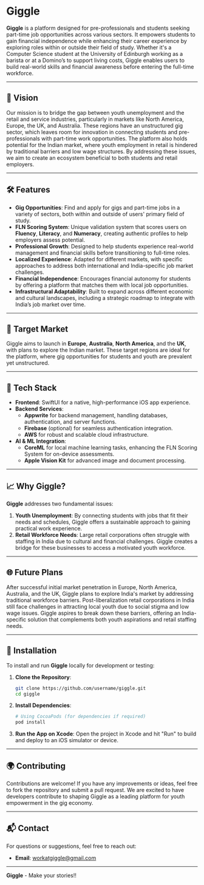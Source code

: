 # Giggle

**Giggle** is a platform designed for pre-professionals and students seeking part-time job opportunities across various sectors. It empowers students to gain financial independence while enhancing their career experience by exploring roles within or outside their field of study. Whether it's a Computer Science student at the University of Edinburgh working as a barista or at a Domino’s to support living costs, Giggle enables users to build real-world skills and financial awareness before entering the full-time workforce.

---

## 🚀 Vision

Our mission is to bridge the gap between youth unemployment and the retail and service industries, particularly in markets like North America, Europe, the UK, and Australia. These regions have an unstructured gig sector, which leaves room for innovation in connecting students and pre-professionals with part-time work opportunities. The platform also holds potential for the Indian market, where youth employment in retail is hindered by traditional barriers and low wage structures. By addressing these issues, we aim to create an ecosystem beneficial to both students and retail employers.

---

## 🛠️ Features

- **Gig Opportunities**: Find and apply for gigs and part-time jobs in a variety of sectors, both within and outside of users' primary field of study.
- **FLN Scoring System**: Unique validation system that scores users on **Fluency**, **Literacy**, and **Numeracy**, creating authentic profiles to help employers assess potential.
- **Professional Growth**: Designed to help students experience real-world management and financial skills before transitioning to full-time roles.
- **Localized Experience**: Adapted for different markets, with specific approaches to address both international and India-specific job market challenges.
- **Financial Independence**: Encourages financial autonomy for students by offering a platform that matches them with local job opportunities.
- **Infrastructural Adaptability**: Built to expand across different economic and cultural landscapes, including a strategic roadmap to integrate with India’s job market over time.

---

## 🎯 Target Market

Giggle aims to launch in **Europe**, **Australia**, **North America**, and the **UK**, with plans to explore the Indian market. These target regions are ideal for the platform, where gig opportunities for students and youth are prevalent yet unstructured.

---

## 📱 Tech Stack

- **Frontend**: SwiftUI for a native, high-performance iOS app experience.
- **Backend Services**: 
  - **Appwrite** for backend management, handling databases, authentication, and server functions.
  - **Firebase** (optional) for seamless authentication integration.
  - **AWS** for robust and scalable cloud infrastructure.
- **AI & ML Integration**:
  - **CoreML** for local machine learning tasks, enhancing the FLN Scoring System for on-device assessments.
  - **Apple Vision Kit** for advanced image and document processing.
  
---

## 📈 Why Giggle?

**Giggle** addresses two fundamental issues:
1. **Youth Unemployment**: By connecting students with jobs that fit their needs and schedules, Giggle offers a sustainable approach to gaining practical work experience.
2. **Retail Workforce Needs**: Large retail corporations often struggle with staffing in India due to cultural and financial challenges. Giggle creates a bridge for these businesses to access a motivated youth workforce.

---

## 🌐 Future Plans

After successful initial market penetration in Europe, North America, Australia, and the UK, Giggle plans to explore India's market by addressing traditional workforce barriers. Post-liberalization retail corporations in India still face challenges in attracting local youth due to social stigma and low wage issues. Giggle aspires to break down these barriers, offering an India-specific solution that complements both youth aspirations and retail staffing needs.

---

## 📄 Installation

To install and run **Giggle** locally for development or testing:

1. **Clone the Repository**:
   ```bash
   git clone https://github.com/username/giggle.git
   cd giggle
   ```
2. **Install Dependencies**:
   ```bash
   # Using CocoaPods (for dependencies if required)
   pod install
   ```
3. **Run the App on Xcode**:
   Open the project in Xcode and hit "Run" to build and deploy to an iOS simulator or device.

---

## 🌍 Contributing

Contributions are welcome! If you have any improvements or ideas, feel free to fork the repository and submit a pull request. We are excited to have developers contribute to shaping Giggle as a leading platform for youth empowerment in the gig economy.

---

## 📬 Contact

For questions or suggestions, feel free to reach out:

- **Email**: workatgiggle@gmail.com


---

**Giggle** - Make your stories!!
